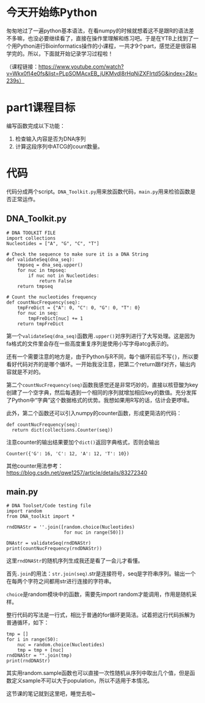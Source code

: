 # 今天开始练Python
匆匆地过了一遍python基本语法，在看numpy的时候就想着这不是跟R的语法差不多嘛，也没必要继续看了，直接在操作里理解和练习吧。于是在YTB上找到了一个用Python进行Bioinformatics操作的小课程，一共才9个part，感觉还是很容易学完的。所以，下面就开始记录学习过程啦！

（课程链接：https://www.youtube.com/watch?v=Wkx0fI4e0fs&list=PLpSOMAcxEB_jUKMvdl8rHqNiZXFIrtd5G&index=2&t=239s）

# part1课程目标
编写函数完成以下功能：
1. 检查输入内容是否为DNA序列
2. 计算这段序列中ATCG的count数量。

# 代码
代码分成两个script。`DNA_Toolkit.py`用来放函数代码，`main.py`用来检验函数是否正常运作。

## DNA_Toolkit.py
```
# DNA TOOLKIT FILE
import collections
Nucleotides = ["A", "G", "C", "T"]

# Check the sequence to make sure it is a DNA String
def validateSeq(dna_seq):
    tmpseq = dna_seq.upper()
    for nuc in tmpseq:
        if nuc not in Nucleotides:
            return False
    return tmpseq

# Count the nucleotides frequency
def countNucFrequency(seq):
    tmpFreDict = {"A": 0, "C": 0, "G": 0, "T": 0}
    for nuc in seq:
        tmpFreDict[nuc] += 1
    return tmpFreDict
```
第一个`validateSeq(dna_seq)`函数用`.upper()`对序列进行了大写处理。这是因为fa格式的文件里会存在一些高度重复序列是使用小写字母atcg表示的。

还有一个需要注意的地方是，由于Python与R不同，每个循环前后不写`{}`，所以要看好代码对齐的是哪个循环。一开始我没注意，把第二个return跟if对齐，输出内容就是不对的。

第二个`countNucFrequency(seq)`函数我感觉还是非常巧妙的，直接以核苷酸为key创建了一个空字典，然后每遇到一个相同的序列就增加相应key的数值。充分发挥了Python中“字典”这个数据格式的优势。我想如果用R写的话，估计会更啰嗦。

此外，第二个函数还可以引入numpy的counter函数，形成更简洁的代码：
```
def countNucFrequency(seq):
  return dict(collections.Counter(seq))
```
注意counter的输出结果要加个`dict()`返回字典格式，否则会输出
```
Counter({'G': 16, 'C': 12, 'A': 12, 'T': 10})
```
其他counter用法参考：https://blog.csdn.net/qwe1257/article/details/83272340

## main.py
```
# DNA Toolset/Code testing file
import random
from DNA_toolkit import *

rndDNAStr = ''.join([random.choice(Nucleotides)
                     for nuc in range(50)])

DNAstr = validateSeq(rndDNAStr)
print(countNucFrequency(rndDNAStr))
```
这里`rndDNAStr`的随机序列生成我还是看了一会儿才看懂。

首先`.join`的用法：`str.join(seq)`.str是连接符号，seq是字符串序列。输出一个在每两个字符之间都用str进行连接的字符串。

`choice`是random模块中的函数，需要先import random才能调用，作用是随机采样。

整行代码的写法是一行式，相比于普通的for循环更简洁。试着把这行代码拆解为普通循环，如下：
```
tmp = []
for i in range(50):
    nuc = random.choice(Nucleotides)
    tmp = tmp + [nuc]
rndDNAStr = "".join(tmp)
print(rndDNAStr)
```
其实用random.sample函数也可以直接一次性随机从序列中取出几个值，但是函数定义sample不可以大于population，所以不适用于本情况。

这节课的笔记就到这里吧，睡觉去啦~
